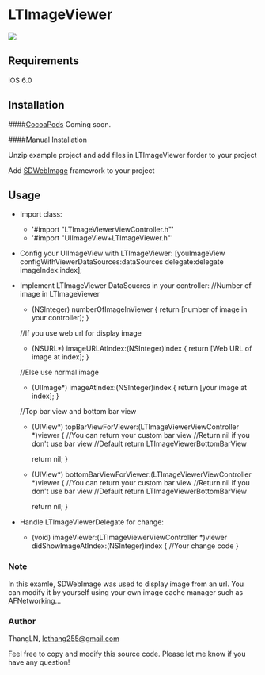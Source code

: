 # LTImageViewer

![](https://github.com/apolo2/LTImageViewer/blob/master/LTImageViewer.gif)

## Requirements
iOS 6.0

## Installation

####[CocoaPods](http://cocoapods.org)
Coming soon.

####Manual Installation

Unzip example project and add files in LTImageViewer forder to your project

Add [SDWebImage](https://github.com/rs/SDWebImage) framework to your project

## Usage

* Import class:
    - '#import "LTImageViewerViewController.h"'
    - '#import "UIImageView+LTImageViewer.h"'

* Config your UIImageView with LTImageViewer:
    [youImageView configWithViewerDataSources:dataSources delegate:delegate imageIndex:index];

* Implement LTImageViewer DataSoucres in your controller:
    //Number of image in LTImageViewer
    - (NSInteger) numberOfImageInViewer 
    {
        return [number of image in your controller];
    }
    
    //If you use web url for display image
    - (NSURL*) imageURLAtIndex:(NSInteger)index 
    {
        return [Web URL of image at index];
    }

    //Else use normal image
    - (UIImage*) imageAtIndex:(NSInteger)index 
    {
        return [your image at index];
    }
    
    //Top bar view and bottom bar view
    - (UIView*) topBarViewForViewer:(LTImageViewerViewController *)viewer 
    {
        //You can return your custom bar view
        //Return nil if you don't use bar view
        //Default return LTImageViewerBottomBarView

        return nil;
    }

    - (UIView*) bottomBarViewForViewer:(LTImageViewerViewController *)viewer 
    {
        //You can return your custom bar view
        //Return nil if you don't use bar view
        //Default return LTImageViewerBottomBarView

        return nil;
    }

* Handle LTImageViewerDelegate for change:
    - (void) imageViewer:(LTImageViewerViewController *)viewer didShowImageAtIndex:(NSInteger)index 
    {
        //Your change code
    }

### Note

In this examle, SDWebImage was used to display image from an url. You can modify it by yourself using your own image cache manager such as AFNetworking...

### Author

ThangLN, lethang255@gmail.com

Feel free to copy and modify this source code. Please let me know if you have any question!